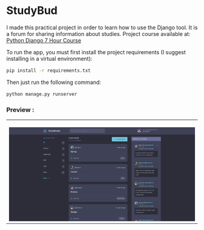 # StudyBud
I made this practical project in order to learn how to use the Django tool. It is a forum for sharing information about studies.
Project course available at: <a href="https://www.youtube.com/watch?v=PtQiiknWUcI">Python Django 7 Hour Course</a>


To run the app, you must first install the project requirements (I suggest installing in a virtual environment):
```bash
pip install -r requirements.txt

```

Then just run the following command:
```bash
python manage.py runserver

```

### Preview :

<table width="100%"> 
<tr>
<td width="100%">
<br>
<img src="https://github.com/jonathanoliveirarocha/StudyBud/blob/main/SAMPLE.png">
</td> 
</table>

